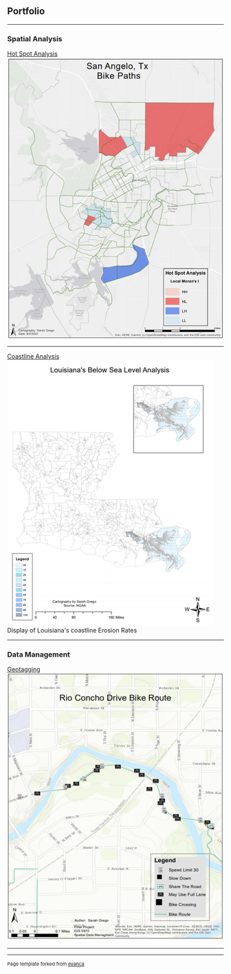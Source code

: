 ## Portfolio

---

### Spatial Analysis 

[Hot Spot Analysis](/pdf/sGrego_GIS5253_Final_Memorandum.pdf)
<img src="images/h2.png?raw=true"/>

---

[Coastline Analysis](/pdf/sample_presentation.pdf)
<img src="images/la1.png?raw=true"/>
Display of Louisiana's coastline Erosion Rates

---

### Data Management


[Geotagging](http://example.com/)
<img src="images/tag2.png?raw=true"/>

---





---
<p style="font-size:11px">Page template forked from <a href="https://github.com/evanca/quick-portfolio">evanca</a></p>
<!-- Remove above link if you don't want to attibute -->
